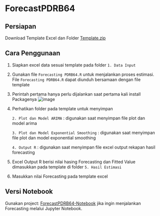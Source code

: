 # ForecastPDRB64

## Persiapan
Download Template Excel dan Folder [Template.zip](https://github.com/dulmaj12id/ForecastPDRB64/blob/Utama/Template%20Forecast%20PDRB64.zip)

## Cara Penggunaan
1. Siapkan excel data sesuai template pada folder `1. Data Input`
2. Gunakan file `Forecasting PDRB64.R` untuk menjalankan proses estimasi. File `Forecasting PDRB64.R` dapat diunduh bersamaan dengan file template
   
3. Perintah pertama hanya perlu dijalankan saat pertama kali install Packagenya
   ![image](https://github.com/user-attachments/assets/d5b0cc78-c36d-47a0-8f30-5db79aca4d2b)
4. Perhatikan folder pada template untuk menyimpan

   `2. Plot dan Model ARIMA` : digunakan saat menyimpan file plot dan model arima

   `3. Plot dan Model Exponential Smoothing` : digunakan saat menyimpan file plot dan model exponential smoothing

   `4. Output R` : digunakan saat menyimpan file excel output rekapan hasil forecasting

5. Excel Output R berisi nilai hasing Forecasting dan Fitted Value dimasukkan pada template di folder `5. Hasil Estimasi` 
6. Masukkan nilai Forecasting pada template excel

## Versi Notebook
Gunakan project: [ForecastPDRB64-Notebook](https://github.com/dulmaj12id/ForecastPDRB64/blob/Utama/Run%20Codingan%20R/Forecasting%20PDRB.ipynb) jika ingin menjalankan Forecasting melalui Jupyter Notebook.
